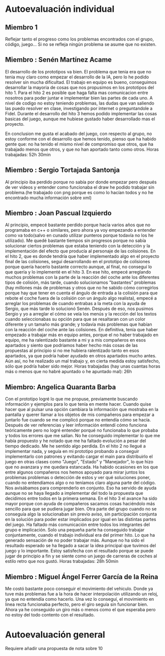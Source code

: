 # Autoevaluación individual

## Miembro 1
Reflejar tanto el progreso como los problemas encontrados con el grupo, código, juego... Si no se refleja ningún problema se asume que no existen.

## Miembro : Senén Martínez Acame
El desarrollo de los prototipos va bien. El problema que tenia era que no tenia muy claro como empezar el desarrollo de la IA, pero lo he podido resolver sin mucha dificultad. El trabajo en equipo es bueno, conseguimos desarrollar la mayoria de cosas que nos propusimos en los prototipos del hito 1. Para el hito 2 es posible que haga falta mas comunicacion entre nosotros para poder juntar e implementar bien las partes de cada uno. A nivel de codigo no estoy teniendo problemas, las dudas que van saliendo las puedo resolver en clase, investigando por internet o preguntandole a Fidel. Durante el desarrollo del hito 3 hemos podido implementar las cosas basicas del juego, aunque me hubiese gustado haber desarrollado mas el proyecto.

En conclusion me gusta el acabado del juego, con respecto al grupo, no estoy conforme con el desarrollo que hemos tenido, pienso que ha habido gente que: no ha tenido el mismo nivel de compromiso que otros, que ha trabajado menos que otros, y que no han aportado tanto como otros.
Horas trabajadas: 52h 30min

## Miembro : Sergio Tortajada Santonja
Al principio iba perdido porque no sabía por donde empezar pero después de ver videos y entender como funcionaba el draw he podido trabajar sin problema.(he trabajado con png porque es como lo hacían todos y no he encontrado mucha información sobre xml)

## Miembro : Joan Pascual Izquierdo
Al principio, empecé bastante perdido porque hacía varios años que no programaba en c++ o similares, pero ahora ya voy empezando a entender como va todo(salvo en cunado utilizar punteros porque todavía no los he utilizado). Me quedé bastante tiempos sin progresos porque no sabía solucionar ciertos problemas que estaba teniendo con la detección y la implementación del efecto que producía al personaje de las colisiones. En el hito 2, que es donde tendría que haber implementado algo en el proyecto final de las colisiones, seguí desarrollando en el prototipo de colisiones porque quería hacerlo bastante correcto aunque, al final, no conseguí lo que quería y lo implementé en el hito 3. En ese hito, empecé arreglando muchos problemas con la parte de la reacción del coche ante los diferentes tipos de colisión, más tarde, cuando solucionamos "bastantes" problemas (hay millones más de problemas y otros que no he sabido cómo corregirlos porque hay que tener en cuenta el ángulo de entrada a la colisión para que rebote el coche fuera de la colisión con un ángulo algo realista), empecé a arreglar los problemas de cuando entrabas a la meta con la ayuda de Sergio, que más tarde lo solucionó Senén. Después de eso, nos pusimos Sergio y yo a arreglar el cómo se veía los menús y la rección del los textos cuando seleccionabas su opción para que se resaltaran con un color diferente y un tamaño más grande; y todavía más problemas que habían con la reacción del coche ante las colisiones. 
En definitiva, tenía que haber empezado a trabajar más en equipo antes, porque el no haber trabajado en equipo, me ha ralentizado bastante a mi y a mis compañeros en esos apartados y siento que podriamos haber hecho más cosas de las propuestas al principio si no me hubiera ralentizado tanto en esos apartados, ya que podría haber ayudado en otros apartados mucho antes. Aún así, no he realizado un mal trabajo y, en cierta medida estoy satisfecho, sólo que podría haber sido mejor.
Horas trabajadas (hay unas cuantas horas más o menos que no habré apuntado o he apuntado mal): 26h

## Miembro: Angelica Quaranta Barba
Con el prototipo logré lo que me propuse, previamente buscando información y ejemplos para lo que tenía en mente hacer. Cuando quise hacer que al pulsar una opción cambiara la información que mostraba en la pantalla y querer llamar a los objetos de mis compañeros para empezar a juntarlo fue cuando se me complicó porque no entendía cómo se hacía. Después de ver referencias y leer información entendí cómo funciona teóricamente pero no logré entender porqué no funcionaba lo que probaba y todos los errores que me salían. No he conseguido implementar lo que me había propuesto y he notado que me ha faltado evolución a pesar del tiempo dedicado. Me he sentido algo perdida.
En el hito 2 no llegué a implementar nada, y seguía en mi prototipo probando a conseguir implementarlo con patrones y evitando cargar el main para distribuirlo el juego en otras clases como "Juego", "Estado" y "Manejador", lo que hizo que no avanzara y me quedara estancada. Ha habido ocasiones en los que entre algunos compañeros nos hemos apoyado para mirar juntos los problemas problemas o detección de estos y ver qué soluciones poner, cuando no entendíamos algo o no teníamos claro alguna parte del código. Nos avisábamos para comprenderlo en conjunto. Eso ha servido de ayuda aunque no se haya llegado a implementar del todo la propuesta que decidimos entre todos en la primera semana. En el hito 3 el avance ha sido mayor porque con ayuda de compañeros sacamos cosas haciéndolo más sencillo para que se pudiera jugar bien.
Otra parte del grupo cuando no se conseguía algo la solucionaban sin previo aviso, sin participación conjunta en la solución para poder estar implicados por igual en las distintas partes del juego.
Ha faltado más comunicación entre todos los integrantes del grupo e implicación. Solo una pequeña parte ha conseguido trabajar conjuntamente, cuando el trabajo individual era del primer hito. Lo que ha generado sensación de no poder trabajar más.
Aunque no ha sido el resultado esperado se ha llegado a sacar la idea principal que tuvimos del juego y lo importante. Estoy satisfecha con el resultado porque se puede jugar de principio a fin y se siente como un juego de carreras de coches al estilo retro que nos gustó.
Horas trabajadas: 28h 50min


## Miembro : Miguel Ángel Ferrer García de la Reina 
Me costó bastante poco conseguir el movimiento del vehiculo. Donde ya tuve más problemas fue a la hora de hacer interpolación utilizando un reloj, ya que no entendía como hacerlo. Una vez lo conseguí, el movimiento en linea recta funcionaba perfecto, pero el giro seguía sin funcionar bien. Ahora ya he conseguido un giro más o menos como el que esperaba pero no estoy del todo contento con el resultado.

# Autoevaluación general
Requiere añadir una propuesta de nota sobre 10
